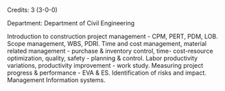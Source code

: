 Credits: 3 (3-0-0)

Department: Department of Civil Engineering

Introduction to construction project management - CPM, PERT, PDM, LOB. Scope management, WBS, PDRI. Time and cost management, material related management - purchase & inventory control, time- cost-resource optimization, quality, safety - planning & control. Labor productivity variations, productivity improvement - work study. Measuring project progress & performance - EVA & ES. Identification of risks and impact. Management Information systems.